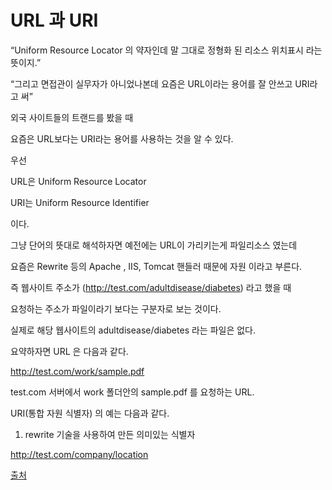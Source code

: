 # URL 과 URI
“Uniform Resource Locator 의 약자인데 말 그대로 정형화 된 리소스 위치표시 라는 뜻이지.”


“그리고 면접관이 실무자가 아니었나본데 요즘은 URL이라는 용어를 잘 안쓰고 URI라고 써”

 

외국 사이트들의 트랜드를 봤을 때

요즘은 URL보다는 URI라는 용어를 사용하는 것을 알 수 있다.

 

우선

URL은 Uniform Resource Locator

URI는 Uniform Resource Identifier

이다.

 

그냥 단어의 뜻대로 해석하자면 예전에는 URL이 가리키는게 파일리소스 였는데

요즘은 Rewrite 등의 Apache , IIS, Tomcat 핸들러 때문에 자원 이라고 부른다.

 

즉 웹사이트 주소가 (http://test.com/adultdisease/diabetes) 라고 했을 때

요청하는 주소가 파일이라기 보다는 구분자로 보는 것이다.

실제로 해당 웹사이트의 adultdisease/diabetes 라는 파일은 없다.

 

요약하자면 URL 은 다음과 같다.

http://test.com/work/sample.pdf

test.com 서버에서 work 폴더안의 sample.pdf 를 요청하는 URL.

 

URI(통합 자원 식별자) 의 예는 다음과 같다.

1) rewrite 기술을 사용하여 만든 의미있는 식별자

http://test.com/company/location

 
[출처](https://blog.lael.be/post/61)


